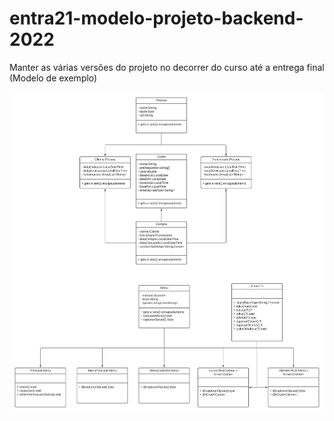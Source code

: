 # entra21-modelo-projeto-backend-2022
Manter as várias versões do projeto no decorrer do curso até a entrega final (Modelo de exemplo)

<img src="/digrama_classes.png">
